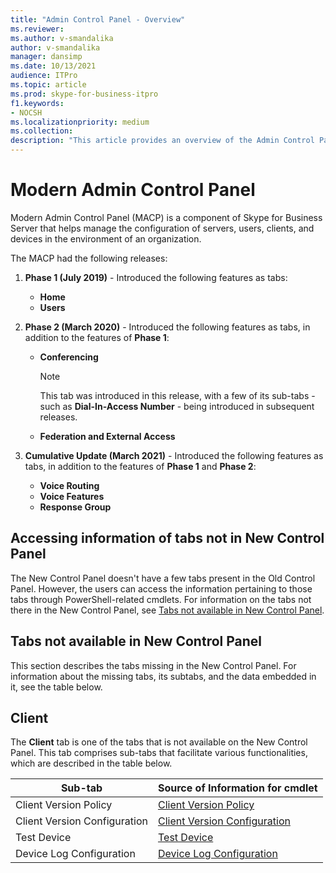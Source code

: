 ```yaml
---
title: "Admin Control Panel - Overview"
ms.reviewer: 
ms.author: v-smandalika
author: v-smandalika
manager: dansimp
ms.date: 10/13/2021
audience: ITPro
ms.topic: article
ms.prod: skype-for-business-itpro
f1.keywords:
- NOCSH
ms.localizationpriority: medium
ms.collection:
description: "This article provides an overview of the Admin Control Panel."
---
```


# Modern Admin Control Panel

Modern Admin Control Panel (MACP) is a component of Skype for Business Server that helps manage the configuration of servers, users, clients, and devices in the environment of an organization.

The MACP had the following releases:

1. **Phase 1 (July 2019)** - Introduced the following features as tabs:

    - **Home**
    - **Users**

2. **Phase 2 (March 2020)** - Introduced the following features as tabs, in addition to the features of **Phase 1**:

    - **Conferencing** 

      > [!NOTE]
      > This tab was introduced in this release, with a few of its sub-tabs - such as **Dial-In-Access Number** - being introduced in subsequent releases.

    - **Federation and External Access**

3. **Cumulative Update (March 2021)** - Introduced the following features as tabs, in addition to the features of **Phase 1** and **Phase 2**: 

    - **Voice Routing**
    - **Voice Features**
    - **Response Group**

## Accessing information of tabs not in New Control Panel

The New Control Panel doesn't have a few tabs present in the Old Control Panel. However, the users can access the information pertaining to those tabs through PowerShell-related cmdlets. For information on the tabs not there in the New Control Panel, see [Tabs not available in New Control Panel](#tabs-not-available-in-new-control-panel).

## Tabs not available in New Control Panel

This section describes the tabs missing in the New Control Panel. For information about the missing tabs, its subtabs, and the data embedded in it, see the table below.

## Client

The **Client** tab is one of the tabs that is not available on the New Control Panel. This tab comprises sub-tabs that facilitate various functionalities, which are described in the table below.

|Sub-tab  |Source of Information for cmdlet  |
|---------|---------|
|Client Version Policy         |    [Client Version Policy](use-powershell-client-tab.md#client-version-policy)     |
|Client Version Configuration      |  [Client Version Configuration](use-powershell-client-tab.md#client-version-configuration)       |
|Test Device     | [Test Device](use-powershell-client-tab.md#test-device)        |
|Device Log Configuration         |    [Device Log Configuration](use-powershell-client-tab.md#device-log-configuration)     |




  



